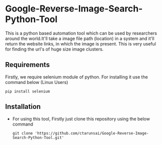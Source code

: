 # Google-Reverse-Image-Search-Python-Tool

This is a python based automation tool which can be used by researchers around the world.It'll take a image file path (location) in a system and it'll return the website links, in which the image is present.
This is very useful for finding the url's of huge size image clusters.

## Requirements
Firstly, we require selenium module of python. For installing it use the command below (Linux Users)
```
pip install selenium
```
## Installation
  - For using this tool, Firstly just clone this repository using the below command
    ```
    git clone 'https://github.com/ctarunsai/Google-Reverse-Image-Search-Python-Tool.git'
    ```
    

